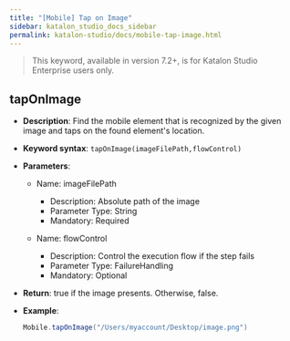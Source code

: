 ```yaml
---
title: "[Mobile] Tap on Image" 
sidebar: katalon_studio_docs_sidebar
permalink: katalon-studio/docs/mobile-tap-image.html 
---
```


> This keyword, available in version 7.2+, is for Katalon Studio Enterprise users only.

## tapOnImage

* **Description**: Find the mobile element that is recognized by the given image and taps on the found element's location.
* **Keyword syntax**: `tapOnImage(imageFilePath,flowControl)`
* **Parameters**:
  * Name: imageFilePath
    * Description: Absolute path of the image
    * Parameter Type: String
    * Mandatory: Required

  * Name: flowControl
    * Description: Control the execution flow if the step fails
    * Parameter Type: FailureHandling
    * Mandatory: Optional

* **Return**: true if the image presents. Otherwise, false.
* **Example**:

    ```java
    Mobile.tapOnImage("/Users/myaccount/Desktop/image.png")
    ```
